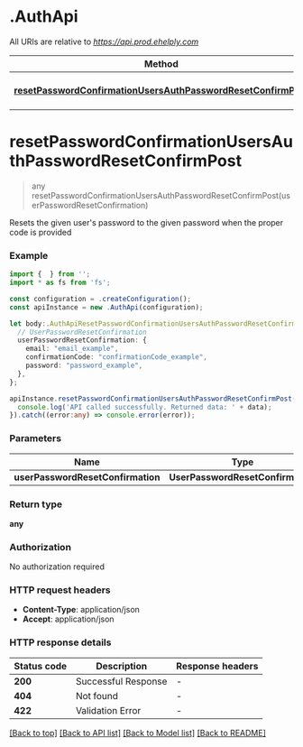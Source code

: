 # .AuthApi

All URIs are relative to *https://api.prod.ehelply.com*

Method | HTTP request | Description
------------- | ------------- | -------------
[**resetPasswordConfirmationUsersAuthPasswordResetConfirmPost**](AuthApi.md#resetPasswordConfirmationUsersAuthPasswordResetConfirmPost) | **POST** /sam/users/auth/password/reset/confirm | Reset Password Confirmation


# **resetPasswordConfirmationUsersAuthPasswordResetConfirmPost**
> any resetPasswordConfirmationUsersAuthPasswordResetConfirmPost(userPasswordResetConfirmation)

Resets the given user's password to the given password when the proper code is provided

### Example


```typescript
import {  } from '';
import * as fs from 'fs';

const configuration = .createConfiguration();
const apiInstance = new .AuthApi(configuration);

let body:.AuthApiResetPasswordConfirmationUsersAuthPasswordResetConfirmPostRequest = {
  // UserPasswordResetConfirmation
  userPasswordResetConfirmation: {
    email: "email_example",
    confirmationCode: "confirmationCode_example",
    password: "password_example",
  },
};

apiInstance.resetPasswordConfirmationUsersAuthPasswordResetConfirmPost(body).then((data:any) => {
  console.log('API called successfully. Returned data: ' + data);
}).catch((error:any) => console.error(error));
```


### Parameters

Name | Type | Description  | Notes
------------- | ------------- | ------------- | -------------
 **userPasswordResetConfirmation** | **UserPasswordResetConfirmation**|  |


### Return type

**any**

### Authorization

No authorization required

### HTTP request headers

 - **Content-Type**: application/json
 - **Accept**: application/json


### HTTP response details
| Status code | Description | Response headers |
|-------------|-------------|------------------|
**200** | Successful Response |  -  |
**404** | Not found |  -  |
**422** | Validation Error |  -  |

[[Back to top]](#) [[Back to API list]](README.md#documentation-for-api-endpoints) [[Back to Model list]](README.md#documentation-for-models) [[Back to README]](README.md)


